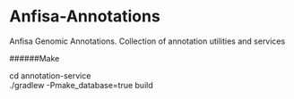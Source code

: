 # Anfisa-Annotations
Anfisa Genomic Annotations. Collection of annotation utilities and services

######Make

cd annotation-service  
./gradlew -Pmake_database=true build

